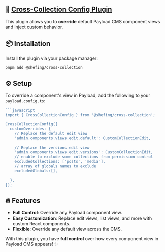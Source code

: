 ## 🔗 [Cross-Collection Config Plugin](./src/index.ts)


This plugin allows you to **override** default Payload CMS component views and inject custom behavior.

## 📦 Installation

Install the plugin via your package manager:

```bash
pnpm add @shefing/cross-collection
```
## ⚙️ Setup

To override a component's view in Payload, add the following to your `payload.config.ts`:

```javascript
```javascript
import { CrossCollectionConfig } from '@shefing/cross-collection';

CrossCollectionConfig({
  customOverrides: {
    // Replace the default edit view
    'admin.components.views.edit.default': CustomCollectionEdit,

    // Replace the versions edit view
    'admin.components.views.edit.versions': CustomCollectionEdit,
    // enable to exclude some collections from permission control
    excludedCollections: ['posts', 'media'],
    // array of globals names to exclude
    excludedGlobals:[], 

  },
});
```



## 🔥 Features

- **Full Control**: Override any Payload component view.
- **Easy Customization**: Replace edit views, list views, and more with custom React components.
- **Flexible**: Override any default view across the CMS.

With this plugin, you have **full control** over how every component view in Payload CMS appears! ✨
